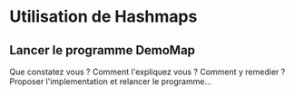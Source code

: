 # Utilisation de Hashmaps

## Lancer le programme DemoMap

Que constatez vous ?
Comment l'expliquez vous ?
Comment y remedier ?
Proposer l'implementation et relancer le programme...